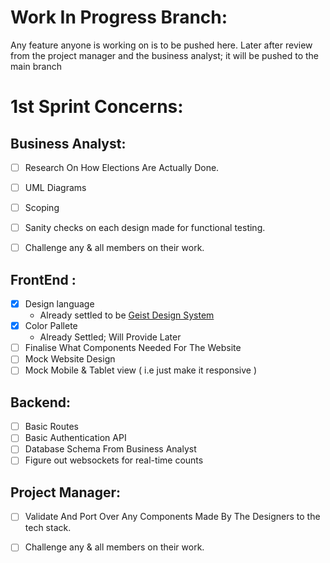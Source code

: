 # Work In Progress Branch:

Any feature anyone is working on is to be pushed here. Later after review from the project manager and the business analyst; it will be pushed to the main branch

# 1st Sprint Concerns:

## Business Analyst:
- [ ] Research On How Elections Are Actually Done.
- [ ] UML Diagrams
- [ ] Scoping
- [ ] Sanity checks on each design made for functional testing.
- [ ] Challenge any & all members on their work.


## FrontEnd :
- [x] Design language
    - Already settled to be [Geist Design System](https://vercel.com/geist/introduction)
- [x] Color Pallete
    - Already Settled; Will Provide Later
- [ ] Finalise What Components Needed For The Website
- [ ] Mock Website Design
- [ ] Mock Mobile & Tablet view ( i.e just make it responsive )

## Backend:
- [ ] Basic Routes
- [ ] Basic Authentication API 
- [ ] Database Schema From Business Analyst
- [ ] Figure out websockets for real-time counts

## Project Manager:
- [ ] Validate And Port Over Any Components Made By The Designers to the tech stack.
- [ ] Challenge any & all members on their work.

